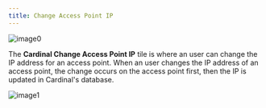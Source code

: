 ```yaml
---
title: Change Access Point IP
---
```


![image0](http://cardinal.mcclunetechnologies.net/wp-content/uploads/2017/10/img_59f60c313cdbb.png)

The **Cardinal Change Access Point IP** tile is where an user can change
the IP address for an access point. When an user changes the IP address
of an access point, the change occurs on the access point first, then
the IP is updated in Cardinal's database.

![image1](http://cardinal.mcclunetechnologies.net/wp-content/uploads/2017/10/img_59f60cc7c8f34.png)
